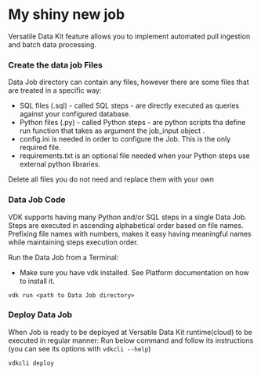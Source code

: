 # My shiny new job

Versatile Data Kit feature allows you to implement automated pull ingestion and batch data processing.

### Create the data job Files

Data Job directory can contain any files, however there are some files that are treated in a specific way:

* SQL files (.sql) - called SQL steps - are directly executed as queries against your configured database.
* Python files (.py) - called Python steps - are python scripts tha define run function that takes as argument the job_input object .
* config.ini is needed in order to configure the Job. This is the only required file.
* requirements.txt is an optional file needed when your Python steps use external python libraries.

Delete all files you do not need and replace them with your own

### Data Job Code

VDK supports having many Python and/or SQL steps in a single Data Job. Steps are executed in ascending alphabetical order based on file names.
Prefixing file names with numbers, makes it easy having meaningful names while maintaining steps execution order.

Run the Data Job from a Terminal:
* Make sure you have vdk installed. See Platform documentation on how to install it.
```
vdk run <path to Data Job directory>
```

### Deploy Data Job

When Job is ready to be deployed at Versatile Data Kit runtime(cloud) to be executed in regular manner:
Run below command and follow its instructions (you can see its options with `vdkcli --help`)
```python
vdkcli deploy
```
